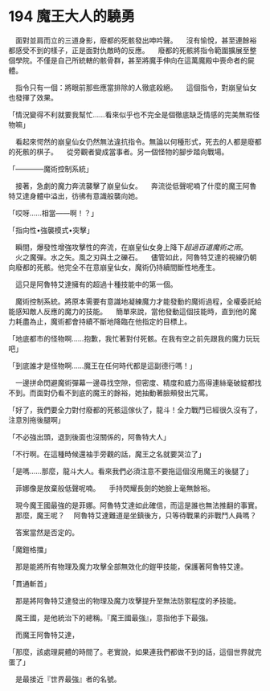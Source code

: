 # 194 魔王大人的驍勇

　面對並肩而立的三道身影，廢都的死骸發出呻吟聲。
　沒有愉悅，甚至連餘裕都感受不到的樣子，正是面對仇敵時的反應。
　廢都的死骸將指令範圍擴展至整個學院。不僅是自己所統轄的骸骨群，甚至將魔手伸向在這萬魔殿中喪命者的屍體。

　指令只有一個：將眼前那些應當排除的人徹底殺絕。
　這個指令，對崩皇仙女也發揮了效果。

「情況變得不利就要我幫忙……看來似乎也不完全是個徹底缺乏情感的完美無瑕怪物嘛」

　看起來愕然的崩皇仙女仍然無法違抗指令。無論以何種形式，死去的人都是廢都的死骸的棋子。
　從旁觀者變成當事者。另一個怪物的腳步踏向戰場。

「————魔術控制系統」

　接著，急劇的魔力奔流襲擊了崩皇仙女。
　奔流從低聲呢喃了什麼的魔王阿魯特艾達身體中溢出，彷彿有意識般襲向她。

「哎呀……相當——啊！？」

「指向性•強襲模式•突擊」

　瞬間，爆發性增強攻擊性的奔流，在崩皇仙女身上降下*超過百道魔術之雨*。
　火之魔彈。水之矢。風之刃與土之礫石。
　儘管如此，阿魯特艾達的視線仍朝向廢都的死骸。他完全不在意崩皇仙女，魔術仍持續間斷性地產生。

　這只是阿魯特艾達擁有的超過十種技能中的第一個。

　魔術控制系統。將原本需要有意識地凝練魔力才能發動的魔術過程，全權委託給能感知敵人反應的魔力的技能。
　簡單來說，當他發動這個技能時，直到他的魔力耗盡為止，魔術都會持續不斷地降臨在他指定的目標上。

「地底都市的怪物啊……抱歉，我忙著對付死骸。在我有空之前先跟我的魔力玩玩吧」

「到底誰才是怪物啊……魔王在任何時代都是這副德行嗎！」

　一邊拼命閃避魔術彈幕一邊尋找空隙，但密度、精度和威力高得連絲毫破綻都找不到。而面對仍看不到底的魔王的餘裕，她抽動著臉頰發出咒罵。

「好了，我們要全力對付廢都的死骸這傢伙了，龍斗！全力戰鬥已經很久沒有了，注意別拖後腿啊」

「不必強出頭，退到後面也沒關係的，阿魯特大人」

「不行啊。在這種時候還袖手旁觀的話，魔王之名就要哭泣了」

「是嗎……那麼，龍斗大人。看來我們必須注意不要拖這個沒用魔王的後腿了」

　菲娜像是放棄般低聲呢喃。
　手持閃耀長劍的她臉上毫無餘裕。

　現今魔王國最強的是菲娜。阿魯特艾達如此確信，而這是誰也無法推翻的事實。
　那麼，魔王呢？
　阿魯特艾達難道是坐鎮後方，只等待戰果的非戰鬥人員嗎？

　答案當然是否定的。

「魔鎧格擋」

　那是能將所有物理及魔力攻擊全部無效化的鎧甲技能，保護著阿魯特艾達。

「貫通斬首」

　那是將阿魯特艾達發出的物理及魔力攻擊提升至無法防禦程度的矛技能。

　魔王國，是他統治下的總稱。『魔王國最強』，意指他手下最強。

　而魔王阿魯特艾達，

「那麼，該處理屍體的時間了。老實說，如果連我們都做不到的話，這個世界就完蛋了」

　是最接近『世界最強』者的名號。